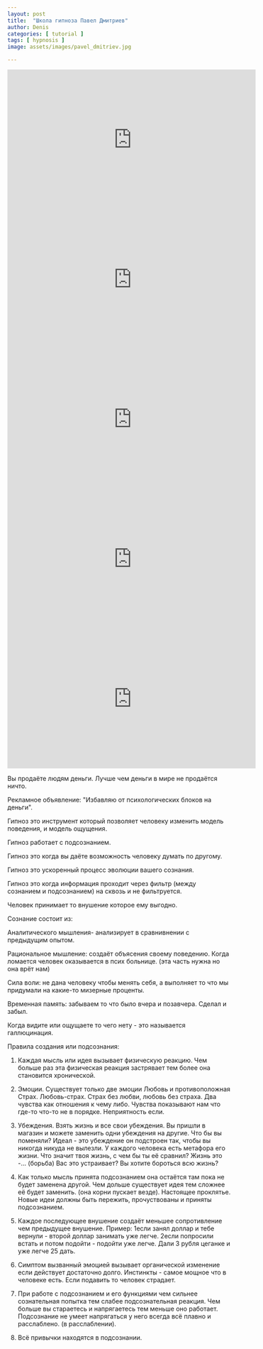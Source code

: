 ```yaml
---
layout: post
title:  "Школа гипноза Павел Дмитриев"
author: Denis
categories: [ tutorial ]
tags: [ hypnosis ]
image: assets/images/pavel_dmitriev.jpg

---
```


<div class="video">
<iframe width="560" height="315" src="https://www.youtube.com/embed/Dl9d-jj1710" frameborder="0" allow="accelerometer; autoplay; encrypted-media; gyroscope; picture-in-picture" allowfullscreen></iframe>
</div>

<div class="video">
<iframe width="560" height="315" src="https://www.youtube.com/embed/YMvX7S9JaGw" frameborder="0" allow="accelerometer; autoplay; encrypted-media; gyroscope; picture-in-picture" allowfullscreen></iframe>
</div>

<div class="video">
<iframe width="560" height="315" src="https://www.youtube.com/embed/oAq8IkopJzs" frameborder="0" allow="accelerometer; autoplay; encrypted-media; gyroscope; picture-in-picture" allowfullscreen></iframe>
</div>

<div class="video">
<iframe width="560" height="315" src="https://www.youtube.com/embed/CTPMgJ8y7C8" frameborder="0" allow="accelerometer; autoplay; encrypted-media; gyroscope; picture-in-picture" allowfullscreen></iframe>
</div>

<div class="video">
<iframe width="560" height="315" src="https://www.youtube.com/embed/M_cfL_pKXhw" frameborder="0" allow="accelerometer; autoplay; encrypted-media; gyroscope; picture-in-picture" allowfullscreen></iframe>
</div>

Вы продаёте людям деньги.
Лучше чем деньги в мире не продаётся ничто.

Рекламное объявление: "Избавляю от психологических блоков на деньги". 


Гипноз это инструмент который позволяет человеку изменить модель поведения, и модель ощущения.

Гипноз работает с подсознанием.


Гипноз это когда вы даёте возможность человеку думать по другому. 


Гипноз это ускоренный процесс эволюции вашего сознания. 

Гипноз это когда информация проходит через фильтр (между сознанием и подсознанием) на сквозь и не фильтруется. 


Человек принимает то внушение которое ему выгодно. 


Сознание состоит из:

Аналитического мышления-
анализирует в сравнивнении с предыдущим опытом.

Рациональное мышление: создаёт объясения своему поведению. Когда ломается человек оказывается в псих больнице. (эта часть нужна но она врёт нам) 

Сила воли: не дана человеку чтобы менять себя, а выполняет то что мы придумали на какие-то мизерные проценты. 

Временная память: забываем то что было вчера и позавчера. Сделал и забыл.


Когда видите или ощущаете то чего нету - это называется галлюцинация.


Правила создания или подсознания:

1. Каждая мысль или идея вызывает физическую реакцию. Чем больше раз эта физическая реакция застрявает тем более она становится хронической.

2. Эмоции. Существует только две эмоции Любовь и противоположная Страх.
Любовь-страх. 
Страх без любви, любовь без страха. 
Два чувства как отношения к чему либо. 
Чувства показывают нам что где-то что-то не в порядке. Неприятность если. 

3. Убеждения. 
Взять жизнь и все свои убеждения. 
Вы пришли в магазин и можете заменить одни убеждения на другие. Что бы вы поменяли? 
Идеал - это убеждение он подстроен так, чтобы вы никогда никуда не вылезли. 
У каждого человека есть метафора его жизни. Что значит твоя жизнь, с чем бы ты её сравнил? Жизнь это -... (борьба) 
Вас это устраивает? Вы хотите бороться всю жизнь? 

4. Как только мысль принята подсознанием она остаётся там пока не будет заменена другой. 
Чем дольше существует идея тем сложнее её будет заменить. (она корни пускает везде). Настоящее проклятье. 
Новые идеи должны быть пережить, прочуствованы и приняты подсознанием. 

5. Каждое последующее внушение создаёт меньшее сопротивление чем предыдущее внушение. 
Пример: 1если занял доллар и тебе вернули - второй доллар занимать уже легче. 2если попросили встать и потом подойти - подойти уже легче. Дали 3 рубля цеганке и уже легче 25 дать. 

6. Симптом вызванный эмоцией вызывает органической изменение если действует достаточно долго. 
Инстинкты - самое мощное что в человеке есть. Если подавить то человек страдает. 

7. При работе с подсознанием и его функциями чем сильнее сознательная попытка тем слабее подсознательная реакция. Чем больше вы стараетесь и напрягаетесь тем меньше оно работает. Подсознание не умеет напрягаться у него всегда всё плавно и расслаблено. (в расслаблении). 

8. Всё привычки находятся в подсознании.
